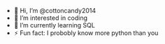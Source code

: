 - 👋 Hi, I’m @cottoncandy2014
- 👀 I’m interested in coding
- 🌱 I’m currently learning SQL
- ⚡ Fun fact: I probobly know more python than you

